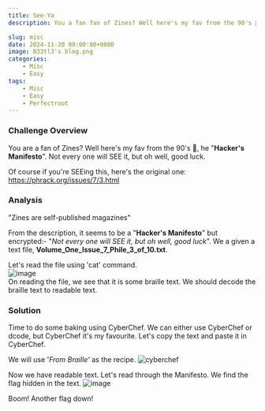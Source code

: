 ```yaml
---
title: See-Ya
description: You a fan fan of Zines? Well here's my fav from the 90's 🙂 , The "Hacker's Manifesto". Not every one will SEE it, but oh well, good luck. Of course if you're SEEing this, here's the original one: https://phrack.org/issues/7/3.html

slug: misc
date: 2024-11-20 00:00:00+0000
image: B33tl3's blog.png
categories:
    - Misc
    - Easy
tags:
    - Misc
    - Easy
    - Perfectroot
---
```



### Challenge Overview
You are a fan of Zines? Well here's my fav from the 90's 🙂, he "**Hacker's Manifesto**". Not every one will SEE it, but oh well, good luck.

Of course if you're SEEing this, here's the original one: https://phrack.org/issues/7/3.html

### Analysis
"Zines are self-published magazines"

From the description, it seems to be a "**Hacker's Manifesto**" but encrypted:- "_Not every one will SEE it, but oh well, good luck_". We a given a text file, **Volume_One_Issue_7_Phile_3_of_10.txt**.

Let's read the file using 'cat' command. <br>
![image](https://gist.github.com/user-attachments/assets/ea779ea5-e7cb-4503-9064-68b57d10ee81) <br>
On reading the file, we see that it is some braille text. We should decode the braille text to readable text.

### Solution
Time to do some baking using CyberChef. We can either use CyberChef or dcode, but CyberChef it's my favourite. Let's copy the text and paste it in CyberChef. 

We will use '_From Braille'_ as the recipe.
![cyberchef](https://gist.github.com/user-attachments/assets/4e2f0c34-df70-48a6-9961-bd9a95c70a0f)

Now we have readable text. Let's read through the Manifesto.
We find the flag hidden in the text.
![image](https://gist.github.com/user-attachments/assets/704257a2-1b2b-4f17-ae12-bea9fbf3477a)

Boom! Another flag down!
